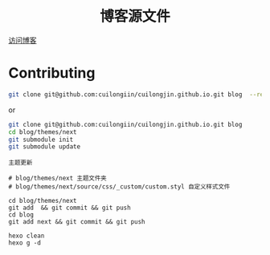 <h1 align="center">博客源文件</h1>

<span align="center"><a href="https://cuilongjin.github.io">访问博客</a></span>


# Contributing

```sh
git clone git@github.com:cuilongiin/cuilongjin.github.io.git blog  --recursive
```

or

```sh
git clone git@github.com:cuilongiin/cuilongjin.github.io.git blog
cd blog/themes/next
git submodule init
git submodule update
```

```
主题更新

# blog/themes/next 主题文件夹
# blog/themes/next/source/css/_custom/custom.styl 自定义样式文件

cd blog/themes/next
git add  && git commit && git push
cd blog
git add next && git commit && git push
```

```
hexo clean
hexo g -d
```